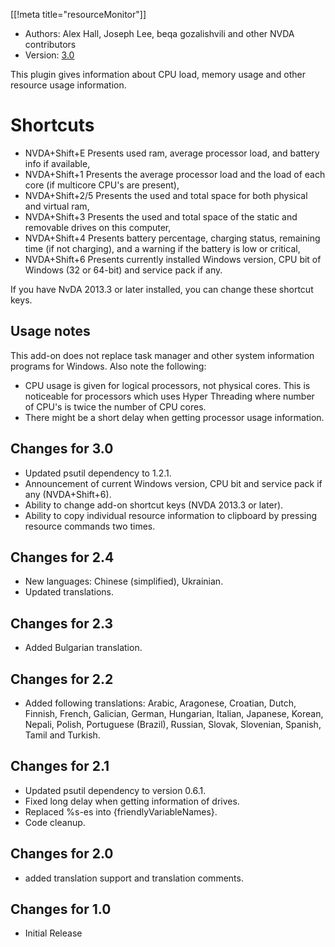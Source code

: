 [[!meta title="resourceMonitor"]]

* Authors: Alex Hall, Joseph Lee, beqa gozalishvili and other NVDA contributors
* Version: [3.0][1]

This plugin gives information about CPU load, memory usage and other resource usage information.

# Shortcuts #

* NVDA+Shift+E Presents used ram, average processor load, and battery info if available,
* NVDA+Shift+1 Presents the average processor load and the load of each core (if multicore CPU's are present),
* NVDA+Shift+2/5 Presents the used and total space for both physical and virtual ram,
* NVDA+Shift+3 Presents the used and total space of the static and removable drives on this computer,
* NVDA+Shift+4 Presents battery percentage, charging status, remaining time (if not charging), and a warning if the battery is low or critical,
* NVDA+Shift+6 Presents currently installed Windows version, CPU bit of Windows (32 or 64-bit) and service pack if any.

If you have NvDA 2013.3 or later installed, you can change these shortcut keys.

## Usage notes ##

This add-on does not replace task manager and other system information programs for Windows. Also note the following:

* CPU usage is given for logical processors, not physical cores. This is noticeable for processors which uses Hyper Threading where number of CPU's is twice the number of CPU cores.
* There might be a short delay when getting processor usage information.

## Changes for 3.0 ##

* Updated psutil dependency to 1.2.1.
* Announcement of current Windows version, CPU bit and service pack if any (NVDA+Shift+6).
* Ability to change add-on shortcut keys (NVDA 2013.3 or later).
* Ability to copy individual resource information to clipboard by pressing resource commands two times.

## Changes for 2.4 ##

* New languages: Chinese (simplified), Ukrainian.
* Updated translations.

## Changes for 2.3 ##

* Added Bulgarian translation.

## Changes for 2.2 ##

* Added following translations: Arabic, Aragonese, Croatian, Dutch, Finnish, French, Galician, German, Hungarian, Italian, Japanese, Korean, Nepali, Polish, Portuguese (Brazil), Russian, Slovak, Slovenian, Spanish, Tamil and Turkish.

## Changes for 2.1 ##

* Updated psutil dependency to version 0.6.1.
* Fixed long delay when getting information of drives.
* Replaced %s-es into {friendlyVariableNames}.
* Code cleanup.

## Changes for 2.0 ##

* added translation support and translation comments.

## Changes for 1.0 ##

* Initial Release

[1]: http://addons.nvda-project.org/files/get.php?file=rm

